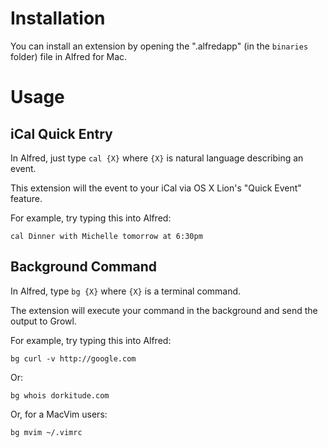 Installation
============

You can install an extension by opening the ".alfredapp" (in the `binaries` 
folder) file in Alfred for Mac.


Usage
=====


iCal Quick Entry
----------------

In Alfred, just type `cal {X}` where `{X}` is natural language describing an event.

This extension will the event to your iCal via OS X Lion's "Quick Event"
feature.

For example, try typing this into Alfred:  

    cal Dinner with Michelle tomorrow at 6:30pm


Background Command
------------------

In Alfred, type `bg {X}` where `{X}` is a terminal command.

The extension will execute your command in the background and send the output
to Growl.

For example, try typing this into Alfred:

    bg curl -v http://google.com

Or:

    bg whois dorkitude.com

Or, for a MacVim users:

    bg mvim ~/.vimrc
